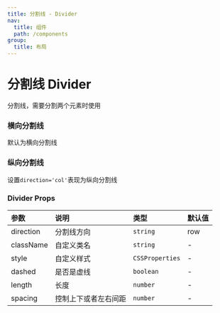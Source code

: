 ```yaml
---
title: 分割线 - Divider
nav:
  title: 组件
  path: /components
group:
  title: 布局
---
```

# 分割线 Divider

分割线，需要分割两个元素时使用

### 横向分割线

默认为横向分割线

<code src="./demos/basic.tsx"></code>

### 纵向分割线

设置`direction='col'`表现为纵向分割线

<code src="./demos/col-divider.tsx"></code>

### Divider Props

| 参数 | 说明 | 类型 | 默认值 |
| :--- | :--- | :--- | :----- |
| direction      | 分割线方向 | `string`  | row      |
| className      | 自定义类名 | `string`  | -      |
| style      | 自定义样式 | `CSSProperties`  | -      |
| dashed      | 是否是虚线 | `boolean`  | -      |
| length      | 长度 | `number`  | -      |
| spacing      | 控制上下或者左右间距 | `number`  | -      |


### 